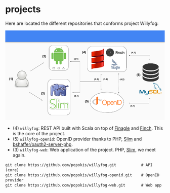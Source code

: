projects
========

Here are located the different repositories that conforms project Willyfog:

![Architecture](../docs/architecture.png)

* (4) `willyfog`: REST API built with Scala on top of [Finagle](https://github.com/twitter/finagle) and [Finch](https://github.com/finagle/finch). This is the core of the project.
* (5) `willyfog-openid`: OpenID provider thanks to PHP, [Slim](https://github.com/slimphp/Slim) and [bshaffer/oauth2-server-php](https://github.com/bshaffer/oauth2-server-php).
* (3) `willyfog-web`: Web application of the project. PHP,  [Slim](https://github.com/slimphp/Slim), we meet again.

```
git clone https://github.com/popokis/willyfog.git           # API (core)
git clone https://github.com/popokis/willyfog-openid.git    # OpenID provider
git clone https://github.com/popokis/willyfog-web.git       # Web app
```